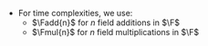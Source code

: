  - For time complexities, we use:
    + $\Fadd{n}$ for $n$ field additions in $\F$
    + $\Fmul{n}$ for $n$ field multiplications in $\F$
